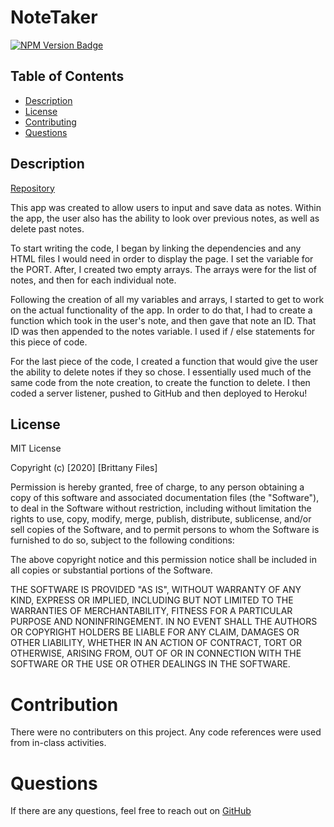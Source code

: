 # NoteTaker
[![NPM Version Badge](https://badge.fury.io/js/%40angular%2Fcore.svg)](https://badge.fury.io/js/%40angular%2Fcore)

## Table of Contents
*  [Description](##description)
*  [License](#license)
*  [Contributing](#contributing)
*  [Questions](#questions)
## Description
[Repository](https://github.com/bfiles3/NoteTaker)

This app was created to allow users to input and save data as notes. Within the app, the user also has the ability to look over previous notes, as well as delete past notes. 

To start writing the code, I began by linking the dependencies and any HTML files I would need in order to display the page. I set the variable for the PORT. After, I created two empty arrays. The arrays were for the list of notes, and then for each individual note.

Following the creation of all my variables and arrays, I started to get to work on the actual functionality of the app. In order to do that, I had to create a function which took in the user's note, and then gave that note an ID. That ID was then appended to the notes variable. I used if / else statements for this piece of code.

For the last piece of the code, I created a function that would give the user the ability to delete notes if they so chose. I essentially used much of the same code from the note creation, to create the function to delete. I then coded a server listener, pushed to GitHub and then deployed to Heroku! 

## License
MIT License

Copyright (c) [2020] [Brittany Files]

Permission is hereby granted, free of charge, to any person obtaining a copy
of this software and associated documentation files (the "Software"), to deal
in the Software without restriction, including without limitation the rights
to use, copy, modify, merge, publish, distribute, sublicense, and/or sell
copies of the Software, and to permit persons to whom the Software is
furnished to do so, subject to the following conditions:

The above copyright notice and this permission notice shall be included in all
copies or substantial portions of the Software.

THE SOFTWARE IS PROVIDED "AS IS", WITHOUT WARRANTY OF ANY KIND, EXPRESS OR
IMPLIED, INCLUDING BUT NOT LIMITED TO THE WARRANTIES OF MERCHANTABILITY,
FITNESS FOR A PARTICULAR PURPOSE AND NONINFRINGEMENT. IN NO EVENT SHALL THE
AUTHORS OR COPYRIGHT HOLDERS BE LIABLE FOR ANY CLAIM, DAMAGES OR OTHER
LIABILITY, WHETHER IN AN ACTION OF CONTRACT, TORT OR OTHERWISE, ARISING FROM,
OUT OF OR IN CONNECTION WITH THE SOFTWARE OR THE USE OR OTHER DEALINGS IN THE
SOFTWARE.

# Contribution
There were no contributers on this project. Any code references were used from in-class activities. 

# Questions
If there are any questions, feel free to reach out on [GitHub](https://github.com/bfiles3)